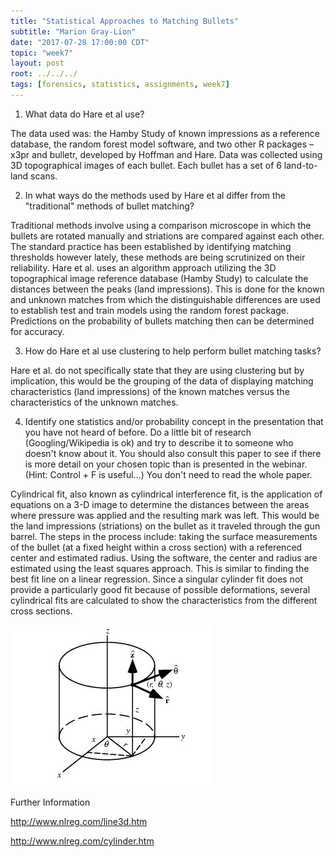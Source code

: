 ```yaml
---
title: "Statistical Approaches to Matching Bullets"
subtitle: "Marion Gray-Lion"
date: "2017-07-28 17:00:00 CDT"
topic: "week7"
layout: post
root: ../../../
tags: [forensics, statistics, assignments, week7]
---
```

  
1. What data do Hare et al use?
  
The data used was: the Hamby Study of known impressions as a reference database, the random forest model software, and two other R packages – x3pr and bulletr, developed by Hoffman and Hare. Data was collected using 3D topographical images of each bullet. Each bullet has a set of 6 land-to-land scans.

2. In what ways do the methods used by Hare et al differ from the "traditional" methods of bullet matching?

Traditional methods involve using a comparison microscope in which the bullets are
rotated manually and striations are compared against each other. The standard practice 
has been established by identifying matching thresholds however lately, these methods are being scrutinized on their reliability. Hare et al. uses an algorithm approach utilizing the 3D topographical image reference database (Hamby Study) to calculate the distances between the peaks (land impressions). This is done for the known and unknown matches from which the distinguishable differences are used to establish test and train models  using the random forest package. Predictions on the probability of bullets matching then can be determined for accuracy.

3. How do Hare et al use clustering to help perform bullet matching tasks?

Hare et al. do not specifically state that they are using clustering but by implication, this would be the grouping of the data of displaying matching characteristics (land impressions) of the known matches versus the characteristics of the unknown matches.

4. Identify one statistics and/or probability concept in the presentation that you have not heard of before. Do a little bit of research (Googling/Wikipedia is ok) and try to describe it to someone who doesn't know about it. You should also consult this paper to see if there is more detail on your chosen topic than is presented in the webinar. (Hint: Control + F is useful...) You don't need to read the whole paper.

Cylindrical fit, also known as cylindrical interference fit, is the application of equations on a 3-D image to determine the distances between the areas where pressure was applied and the resulting mark was left. This would be the land impressions (striations) on the bullet as it traveled through the gun barrel. The steps in the process include: taking the surface measurements of the bullet (at a fixed height within a cross section) with a referenced center and estimated radius. Using the software, the center and radius are estimated using the least squares approach. This is similar to finding the best fit line on a linear regression. Since a singular cylinder fit does not provide a particularly good fit because of possible deformations, several cylindrical fits are calculated to show the characteristics from the different cross sections.


![cylinderimage.jpg](../img/cylinderimage.jpg)



Further Information

http://www.nlreg.com/line3d.htm
 
http://www.nlreg.com/cylinder.htm




